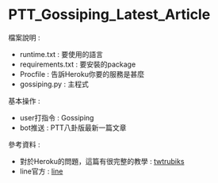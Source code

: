# PTT_Gossiping_Latest_Article
檔案說明 :

* runtime.txt : 要使用的語言
* requirements.txt : 要安裝的package
* Procfile : 告訴Heroku你要的服務是甚麼
* gossiping.py : 主程式

基本操作 :

* user打指令 : Gossiping
* bot推送 : PTT八卦版最新一篇文章

參考資料 :

* 對於Heroku的問題，這篇有很完整的教學 : [twtrubiks](https://github.com/twtrubiks/Deploying-Flask-To-Heroku)
* line官方 : [line](https://github.com/line/line-bot-sdk-python)